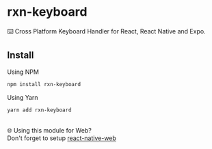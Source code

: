# rxn-keyboard
⌨️  Cross Platform Keyboard Handler for React, React Native and Expo.

##  Install

Using NPM
```sh
npm install rxn-keyboard
```

Using Yarn
```sh
yarn add rxn-keyboard
```
<br/> 🌐 Using this module for Web?<br/>Don't forget to setup [react-native-web](https://github.com/necolas/react-native-web)

